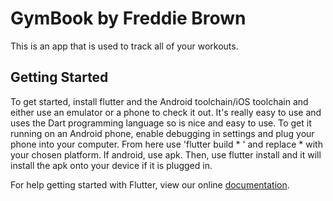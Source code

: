 # GymBook by Freddie Brown

This is an app that is used to track all of your workouts.

## Getting Started

To get started, install flutter and the Android toolchain/iOS toolchain and either use an emulator or a phone to check it out.
It's really easy to use and uses the Dart programming language so is nice and easy to use. 
To get it running on an Android phone, enable debugging in settings and plug your phone into your computer.
From here use 'flutter build * ' and replace * with your chosen platform. If android, use apk. 
Then, use flutter install and it will install the apk onto your device if it is plugged in.

For help getting started with Flutter, view our online
[documentation](https://flutter.io/).

